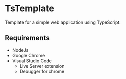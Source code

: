 # TsTemplate
Template for a simple web application using TypeScript.

## Requirements
* NodeJs
* Google Chrome
* Visual Studio Code
    * Live Server extension
    * Debugger for chrome
